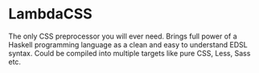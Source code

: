 # LambdaCSS
The only CSS preprocessor you will ever need. Brings full power of a Haskell programming language as a clean and easy to understand EDSL syntax. Could be compiled into multiple targets like pure CSS, Less, Sass etc.
